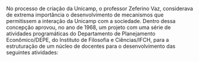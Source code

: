 No processo de criação da Unicamp, o professor Zeferino Vaz, considerava de extrema importância o desenvolvimento de mecanismos que permitissem a interação da Unicamp com a sociedade. Dentro dessa concepção aprovou, no ano de 1968, um projeto com uma série de atividades programáticas do Departamento de Planejamento Econômico/DEPE, do Instituto de Filosofia e Ciências/IFCH, para a estruturação de um núcleo de docentes para o desenvolvimento das seguintes atividades: